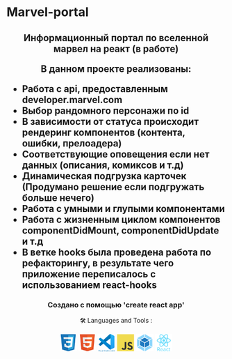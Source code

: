 # Marvel-portal
<div align="center" >
  
  <h2>Информационный портал по вселенной марвел на реакт (в работе)
  <br>
  
  <p>В данном проекте реализованы:
  <ul align="left">
    <li>Работа с api, предоставленным developer.marvel.com</li>
    <li>Выбор рандомного персонажи по id</li>
    <li>В зависимости от статуса происходит рендеринг компонентов (контента, ошибки, прелоадера)</li>
    <li>Соответствующие оповещения если нет данных (описания, комиксов и т.д)</li>
    <li>Динамическая подгрузка карточек (Продумано решение если подгружать больше нечего)</li>
    <li>Работа с умными и глупыми компонентами</li>
    <li>Работа с жизненным циклом компонентов componentDidMount, componentDidUpdate и т.д</li>
    <li>В ветке hooks была проведена работа по рефакторингу, в результате чего приложение переписалось с использованием react-hooks </li>
  </ul>
  </p>
<h3> Создано с помощью 'create react app'</h3>
  
:hammer_and_wrench: Languages and Tools :
  <br>
  <br>
  <img src="https://github.com/devicons/devicon/blob/master/icons/css3/css3-original.svg" title="Css3" alt="Css3" width="40" height="40"/>
   <img src="https://github.com/devicons/devicon/blob/master/icons/html5/html5-original.svg" title="Html5" alt="Html5" width="40" height="40"/>
  <img src="https://github.com/devicons/devicon/blob/master/icons/vscode/vscode-original-wordmark.svg" title="vscode" alt="vscode" width="40" height="40"/>
    <img src="https://github.com/devicons/devicon/blob/master/icons/javascript/javascript-original.svg" title="JavaScript" alt="JavaScript" width="40" height="40"/>
  <img src="https://github.com/devicons/devicon/blob/master/icons/webpack/webpack-original.svg" title="webpack" alt="webpack" width="40" height="40"/>
     <img src="https://github.com/devicons/devicon/blob/master/icons/react/react-original-wordmark.svg" title="react" alt="react" width="40" height="40"/>
  </div>

